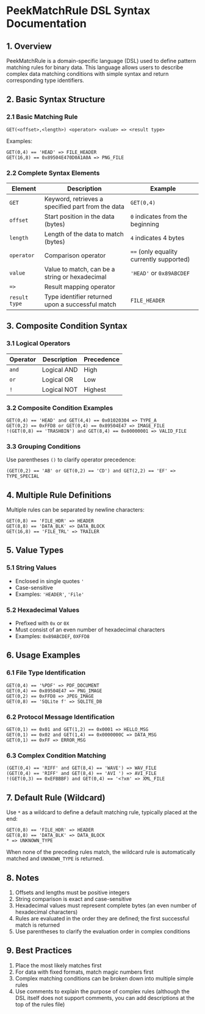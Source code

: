 # PeekMatchRule DSL Syntax Documentation

## 1. Overview

PeekMatchRule is a domain-specific language (DSL) used to define pattern matching rules for binary data. This language allows users to describe complex data matching conditions with simple syntax and return corresponding type identifiers.

## 2. Basic Syntax Structure

### 2.1 Basic Matching Rule

```
GET(<offset>,<length>) <operator> <value> => <result type>
```

Examples:

```
GET(0,4) == 'HEAD' => FILE_HEADER
GET(16,8) == 0x89504E470D0A1A0A => PNG_FILE
```

### 2.2 Complete Syntax Elements

| Element   | Description                          | Example                   |
|-----------|--------------------------------------|---------------------------|
| `GET`     | Keyword, retrieves a specified part from the data | `GET(0,4)`                |
| `offset`  | Start position in the data (bytes)   | `0` indicates from the beginning |
| `length`  | Length of the data to match (bytes)  | `4` indicates 4 bytes     |
| `operator`| Comparison operator                   | `==` (only equality currently supported) |
| `value`   | Value to match, can be a string or hexadecimal | `'HEAD'` or `0x89ABCDEF` |
| `=>`      | Result mapping operator               |                           |
| `result type` | Type identifier returned upon a successful match | `FILE_HEADER`        |

## 3. Composite Condition Syntax

### 3.1 Logical Operators

| Operator | Description | Precedence |
|---------|-------------|------------|
| `and`   | Logical AND | High       |
| `or`    | Logical OR  | Low        |
| `!`     | Logical NOT | Highest    |

### 3.2 Composite Condition Examples

```
GET(0,4) == 'HEAD' and GET(4,4) == 0x01020304 => TYPE_A
GET(0,2) == 0xFFD8 or GET(0,4) == 0x89504E47 => IMAGE_FILE
!(GET(0,8) == 'TRASHBIN') and GET(8,4) == 0x00000001 => VALID_FILE
```

### 3.3 Grouping Conditions

Use parentheses `()` to clarify operator precedence:

```
(GET(0,2) == 'AB' or GET(0,2) == 'CD') and GET(2,2) == 'EF' => TYPE_SPECIAL
```

## 4. Multiple Rule Definitions

Multiple rules can be separated by newline characters:

```
GET(0,8) == 'FILE_HDR' => HEADER
GET(8,8) == 'DATA_BLK' => DATA_BLOCK
GET(16,8) == 'FILE_TRL' => TRAILER
```

## 5. Value Types

### 5.1 String Values

- Enclosed in single quotes `'`
- Case-sensitive
- Examples: `'HEADER'`, `'File'`

### 5.2 Hexadecimal Values

- Prefixed with `0x` or `0X`
- Must consist of an even number of hexadecimal characters
- Examples: `0x89ABCDEF`, `0XFFD8`

## 6. Usage Examples

### 6.1 File Type Identification

```
GET(0,4) == '%PDF' => PDF_DOCUMENT
GET(0,4) == 0x89504E47 => PNG_IMAGE
GET(0,2) == 0xFFD8 => JPEG_IMAGE
GET(0,8) == 'SQLite f' => SQLITE_DB
```

### 6.2 Protocol Message Identification

```
GET(0,1) == 0x01 and GET(1,2) == 0x0001 => HELLO_MSG
GET(0,1) == 0x02 and GET(1,4) == 0x0000000C => DATA_MSG
GET(0,1) == 0xFF => ERROR_MSG
```

### 6.3 Complex Condition Matching

```
(GET(0,4) == 'RIFF' and GET(8,4) == 'WAVE') => WAV_FILE
(GET(0,4) == 'RIFF' and GET(8,4) == 'AVI ') => AVI_FILE
!(GET(0,3) == 0xEFBBBF) and GET(0,4) == '<?xm' => XML_FILE
```

## 7. Default Rule (Wildcard)

Use `*` as a wildcard to define a default matching rule, typically placed at the end:

```
GET(0,8) == 'FILE_HDR' => HEADER
GET(8,8) == 'DATA_BLK' => DATA_BLOCK
* => UNKNOWN_TYPE
```

When none of the preceding rules match, the wildcard rule is automatically matched and `UNKNOWN_TYPE` is returned.

## 8. Notes

1. Offsets and lengths must be positive integers
2. String comparison is exact and case-sensitive
3. Hexadecimal values must represent complete bytes (an even number of hexadecimal characters)
4. Rules are evaluated in the order they are defined; the first successful match is returned
5. Use parentheses to clarify the evaluation order in complex conditions

## 9. Best Practices

1. Place the most likely matches first
2. For data with fixed formats, match magic numbers first
3. Complex matching conditions can be broken down into multiple simple rules
4. Use comments to explain the purpose of complex rules (although the DSL itself does not support comments, you can add descriptions at the top of the rules file)
<!-- SOURCE_MD5:69f89beb9f05e9e9d658676c17cf7d3d-->
